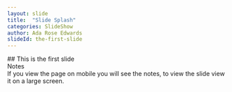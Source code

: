 ```yaml
---
layout: slide
title:  "Slide Splash"
categories: SlideShow
author: Ada Rose Edwards
slideId: the-first-slide
---
```


<div class="panel slide-content">
	<div class="panel-body marked">
## This is the first slide
	</div>
</div>
<div class="panel notes">
	<div class="panel-heading">Notes</div>
	<div class="panel-body marked">
If you view the page on mobile you will see the notes,
to view the slide view it on a large screen.
	</div>
</div>
